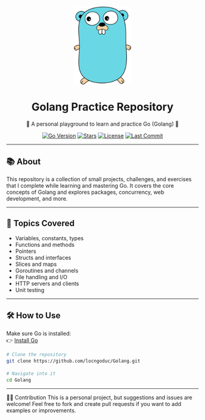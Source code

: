 <p align="center">
  <img src="https://raw.githubusercontent.com/golang-samples/gopher-vector/master/gopher.png" width="150" alt="Golang Logo">
</p>

<h1 align="center">Golang Practice Repository</h1>

<p align="center">
  🚀 A personal playground to learn and practice Go (Golang) 🧠
</p>

<p align="center">
  <a href="https://golang.org/"><img alt="Go Version" src="https://img.shields.io/badge/Go-1.21-blue?logo=go"></a>
  <a href="https://github.com/locngoduc/Golang"><img alt="Stars" src="https://img.shields.io/github/stars/locngoduc/Golang?style=social"></a>
  <a href="https://github.com/locngoduc/Golang"><img alt="License" src="https://img.shields.io/github/license/locngoduc/Golang?color=blue"></a>
  <a href="https://github.com/locngoduc/Golang/commits"><img alt="Last Commit" src="https://img.shields.io/github/last-commit/locngoduc/Golang"></a>
</p>

---

## 📚 About

This repository is a collection of small projects, challenges, and exercises that I complete while learning and mastering Go. It covers the core concepts of Golang and explores packages, concurrency, web development, and more.

---

## 🧪 Topics Covered

- Variables, constants, types
- Functions and methods
- Pointers
- Structs and interfaces
- Slices and maps
- Goroutines and channels
- File handling and I/O
- HTTP servers and clients
- Unit testing

---

## 🛠 How to Use

Make sure Go is installed:  
👉 [Install Go](https://go.dev/doc/install)

```bash
# Clone the repository
git clone https://github.com/locngoduc/Golang.git

# Navigate into it
cd Golang
```
---

🙋‍♂️ Contribution
This is a personal project, but suggestions and issues are welcome! Feel free to fork and create pull requests if you want to add examples or improvements.
